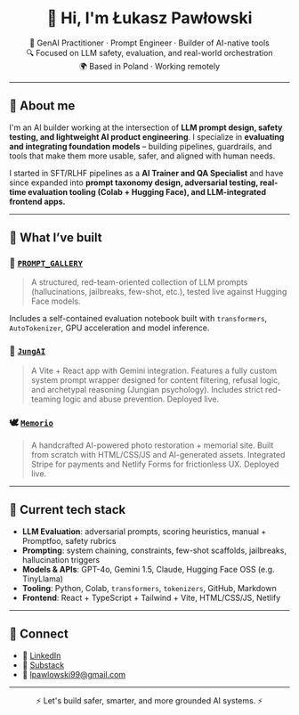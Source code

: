 <h1 align="center">👋 Hi, I'm Łukasz Pawłowski</h1>
<p align="center">
  🧠 GenAI Practitioner · Prompt Engineer · Builder of AI-native tools<br/>
  🔍 Focused on LLM safety, evaluation, and real-world orchestration<br/>
  🌍 Based in Poland · Working remotely
</p>

---

## 🧠 About me

I'm an AI builder working at the intersection of **LLM prompt design, safety testing, and lightweight AI product engineering**. I specialize in **evaluating and integrating foundation models** – building pipelines, guardrails, and tools that make them more usable, safer, and aligned with human needs.

I started in SFT/RLHF pipelines as a **AI Trainer and QA Specialist** and have since expanded into **prompt taxonomy design, adversarial testing, real-time evaluation tooling (Colab + Hugging Face), and LLM-integrated frontend apps.**

---

## 🧰 What I’ve built

### 🔎 [`PROMPT_GALLERY`](https://github.com/pawlowski-ai/PROMPT_GALLERY)
> A structured, red-team-oriented collection of LLM prompts (hallucinations, jailbreaks, few-shot, etc.), tested live against Hugging Face models.

Includes a self-contained evaluation notebook built with `transformers`, `AutoTokenizer`, GPU acceleration and model inference.

### 🧠 [`JungAI`](https://github.com/pawlowski-ai/JungAI)
> A Vite + React app with Gemini integration. Features a fully custom system prompt wrapper designed for content filtering, refusal logic, and archetypal reasoning (Jungian psychology). Includes strict red-teaming logic and abuse prevention. Deployed live. 

### 🕊 [`Memorio`](https://github.com/pawlowski-ai/memorio)
> A handcrafted AI-powered photo restoration + memorial site. Built from scratch with HTML/CSS/JS and AI-generated assets. Integrated Stripe for payments and Netlify Forms for frictionless UX. Deployed live.

---

## 🔧 Current tech stack

- **LLM Evaluation**: adversarial prompts, scoring heuristics, manual + Promptfoo, safety rubrics
- **Prompting**: system chaining, constraints, few-shot scaffolds, jailbreaks, hallucination triggers
- **Models & APIs**: GPT-4o, Gemini 1.5, Claude, Hugging Face OSS (e.g. TinyLlama)
- **Tooling**: Python, Colab, `transformers`, `tokenizers`, GitHub, Markdown
- **Frontend**: React + TypeScript + Tailwind + Vite, HTML/CSS/JS, Netlify

---

## 💬 Connect

- 💼 [LinkedIn](https://www.linkedin.com/in/pawlowski-lukasz)
- 🧠 [Substack](https://mozgowiec.substack.com/)
- 📨 lpawlowski99@gmail.com

---

<p align="center">⚡ Let's build safer, smarter, and more grounded AI systems. ⚡</p>
